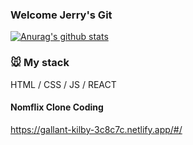 ### Welcome Jerry's Git

[![Anurag's github stats](https://github-readme-stats.vercel.app/api?username=shin101004)](https://github.com/anuraghazra/github-readme-stats)

### 🐭 My stack
HTML / CSS / JS / REACT

#### Nomflix Clone Coding
https://gallant-kilby-3c8c7c.netlify.app/#/
